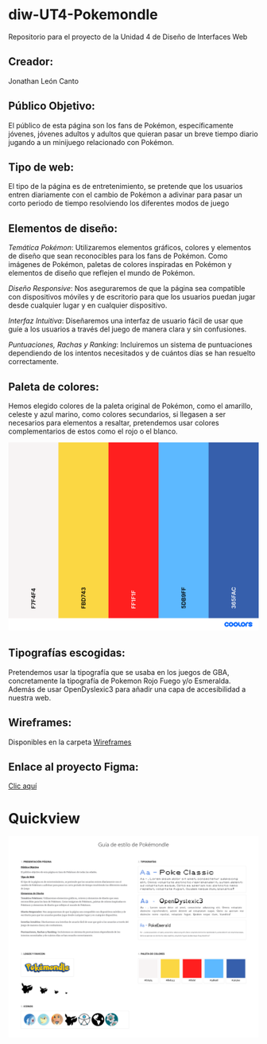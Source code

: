 # diw-UT4-Pokemondle
Repositorio para el proyecto de la Unidad 4 de Diseño de Interfaces Web

## **Creador:** 
Jonathan León Canto

## **Público Objetivo:** 
El público de esta página son los fans de Pokémon, específicamente jóvenes, jóvenes adultos y adultos que quieran pasar un breve tiempo diario jugando a un minijuego relacionado con Pokémon.

## **Tipo de web:** 

El tipo de la página es de entretenimiento, se pretende que los usuarios entren diariamente con el cambio de Pokémon a adivinar para pasar un corto periodo de tiempo resolviendo los diferentes modos de juego

## **Elementos de diseño:**

*Temática Pokémon*: Utilizaremos elementos gráficos, colores y elementos de diseño que sean reconocibles para los fans de Pokémon. Como imágenes de Pokémon, paletas de colores inspiradas en Pokémon y elementos de diseño que reflejen el mundo de Pokémon.

*Diseño Responsive*: Nos aseguraremos de que la página sea compatible con dispositivos móviles y de escritorio para que los usuarios puedan jugar desde cualquier lugar y en cualquier dispositivo.

*Interfaz Intuitiva*: Diseñaremos una interfaz de usuario fácil de usar que guíe a los usuarios a través del juego de manera clara y sin confusiones.

*Puntuaciones, Rachas y Ranking*: Incluiremos un sistema de puntuaciones dependiendo de los intentos necesitados y de cuántos días se han resuelto correctamente. 

## **Paleta de colores:** 
Hemos elegido colores de la paleta original de Pokémon, como el amarillo, celeste y azul marino, como colores secundarios, si llegasen a ser necesarios para elementos a resaltar, pretendemos usar colores complementarios de estos como el rojo o el blanco.

![Paleta de colores elegida](https://raw.githubusercontent.com/jleocan773/diw-UT4-Pokemondle/main/imagenesPresentacion/Palette.png)

## **Tipografías escogidas:** 
Pretendemos usar la tipografía que se usaba en los juegos de GBA, concretamente la tipografía de Pokemon Rojo Fuego y/o Esmeralda. Además de usar OpenDyslexic3 para añadir una capa de accesibilidad a nuestra web.

## **Wireframes:** 
Disponibles en la carpeta [Wireframes](https://github.com/jleocan773/diw-UT4-Pokemondle/tree/main/imagenesPresentacion/Wireframes)

## **Enlace al proyecto Figma:** 
[Clic aquí](https://www.figma.com/file/yNA3jgI3jNE7yZ23gdWf0p/P%C3%A1ginas-Pok%C3%A9mondle?type=design&node-id=0%3A1&mode=design&t=HGYvvJiiAwXI65Uc-1)

# Quickview
![Quickview Pokémondle](https://raw.githubusercontent.com/jleocan773/diw-UT4-Pokemondle/main/imagenesPresentacion/Gu%C3%ADa%20de%20Estilo%20Pok%C3%A9mondle.png)